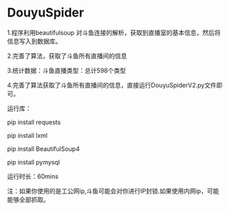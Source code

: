 # DouyuSpider
1.程序利用beautifulsoup 对斗鱼连接的解析，获取到直播室的基本信息，然后将信息写入到数据库。

2.完善了算法，获取了斗鱼所有直播间的信息

3.统计数据：斗鱼直播类型：总计598个类型

4.完善了算法获取了斗鱼所有直播间的信息，直接运行DouyuSpiderV2.py文件即可。





运行库：

pip install requests

pip install lxml

pip install BeautifulSoup4

pip install pymysql


运行时长：60mins

注：如果你使用的是工公网ip,斗鱼可能会对你进行IP封锁.如果使用内网ip，可能能够全部抓取。
